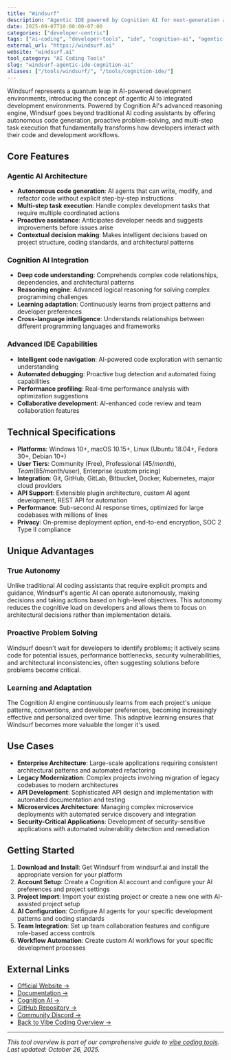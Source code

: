 ```yaml
---
title: "Windsurf"
description: "Agentic IDE powered by Cognition AI for next-generation autonomous development experience"
date: 2025-09-07T10:00:00-07:00
categories: ["developer-centric"]
tags: ["ai-coding", "developer-tools", "ide", "cognition-ai", "agentic-ai"]
external_url: "https://windsurf.ai"
website: "windsurf.ai"
tool_category: "AI Coding Tools"
slug: "windsurf-agentic-ide-cognition-ai"
aliases: ["/tools/windsurf/", "/tools/cognition-ide/"]
---
```


Windsurf represents a quantum leap in AI-powered development environments, introducing the concept of agentic AI to integrated development environments. Powered by Cognition AI's advanced reasoning engine, Windsurf goes beyond traditional AI coding assistants by offering autonomous code generation, proactive problem-solving, and multi-step task execution that fundamentally transforms how developers interact with their code and development workflows.

## Core Features

### Agentic AI Architecture
- **Autonomous code generation**: AI agents that can write, modify, and refactor code without explicit step-by-step instructions
- **Multi-step task execution**: Handle complex development tasks that require multiple coordinated actions
- **Proactive assistance**: Anticipates developer needs and suggests improvements before issues arise
- **Contextual decision making**: Makes intelligent decisions based on project structure, coding standards, and architectural patterns

### Cognition AI Integration
- **Deep code understanding**: Comprehends complex code relationships, dependencies, and architectural patterns
- **Reasoning engine**: Advanced logical reasoning for solving complex programming challenges
- **Learning adaptation**: Continuously learns from project patterns and developer preferences
- **Cross-language intelligence**: Understands relationships between different programming languages and frameworks

### Advanced IDE Capabilities
- **Intelligent code navigation**: AI-powered code exploration with semantic understanding
- **Automated debugging**: Proactive bug detection and automated fixing capabilities
- **Performance profiling**: Real-time performance analysis with optimization suggestions
- **Collaborative development**: AI-enhanced code review and team collaboration features

## Technical Specifications

- **Platforms**: Windows 10+, macOS 10.15+, Linux (Ubuntu 18.04+, Fedora 30+, Debian 10+)
- **User Tiers**: Community (Free), Professional ($45/month), Team ($85/month/user), Enterprise (custom pricing)
- **Integration**: Git, GitHub, GitLab, Bitbucket, Docker, Kubernetes, major cloud providers
- **API Support**: Extensible plugin architecture, custom AI agent development, REST API for automation
- **Performance**: Sub-second AI response times, optimized for large codebases with millions of lines
- **Privacy**: On-premise deployment option, end-to-end encryption, SOC 2 Type II compliance

## Unique Advantages

### True Autonomy
Unlike traditional AI coding assistants that require explicit prompts and guidance, Windsurf's agentic AI can operate autonomously, making decisions and taking actions based on high-level objectives. This autonomy reduces the cognitive load on developers and allows them to focus on architectural decisions rather than implementation details.

### Proactive Problem Solving
Windsurf doesn't wait for developers to identify problems; it actively scans code for potential issues, performance bottlenecks, security vulnerabilities, and architectural inconsistencies, often suggesting solutions before problems become critical.

### Learning and Adaptation
The Cognition AI engine continuously learns from each project's unique patterns, conventions, and developer preferences, becoming increasingly effective and personalized over time. This adaptive learning ensures that Windsurf becomes more valuable the longer it's used.

## Use Cases

- **Enterprise Architecture**: Large-scale applications requiring consistent architectural patterns and automated refactoring
- **Legacy Modernization**: Complex projects involving migration of legacy codebases to modern architectures
- **API Development**: Sophisticated API design and implementation with automated documentation and testing
- **Microservices Architecture**: Managing complex microservice deployments with automated service discovery and integration
- **Security-Critical Applications**: Development of security-sensitive applications with automated vulnerability detection and remediation

## Getting Started

1. **Download and Install**: Get Windsurf from windsurf.ai and install the appropriate version for your platform
2. **Account Setup**: Create a Cognition AI account and configure your AI preferences and project settings
3. **Project Import**: Import your existing project or create a new one with AI-assisted project setup
4. **AI Configuration**: Configure AI agents for your specific development patterns and coding standards
5. **Team Integration**: Set up team collaboration features and configure role-based access controls
6. **Workflow Automation**: Create custom AI workflows for your specific development processes

## External Links

- [Official Website →](https://windsurf.ai)
- [Documentation →](https://docs.windsurf.ai)
- [Cognition AI →](https://cognition.ai)
- [GitHub Repository →](https://github.com/windsurf-ide/windsurf)
- [Community Discord →](https://discord.gg/windsurf)
- [Back to Vibe Coding Overview →](/posts/vibe-coding-revolution/)

---

*This tool overview is part of our comprehensive guide to [vibe coding tools](/posts/vibe-coding-revolution/). Last updated: October 26, 2025.*